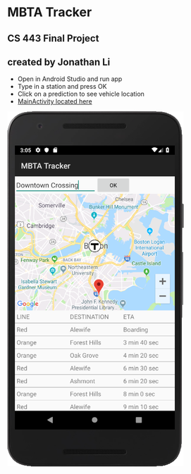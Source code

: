 # MBTA Tracker
## CS 443 Final Project
## created by Jonathan Li

* Open in Android Studio and run app
* Type in a station and press OK
* Click on a prediction to see vehicle location
* [MainActivity located here](/app/src/main/java/edu/umb/cs443/MainActivity.java)
      
![Screenshot](Screenshot.PNG)
